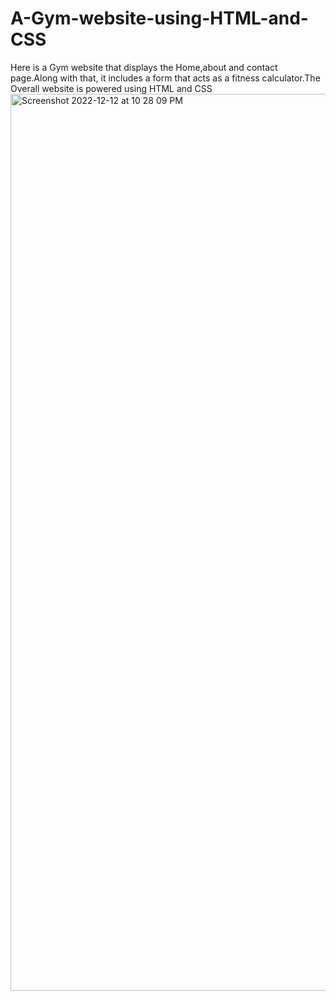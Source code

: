 # A-Gym-website-using-HTML-and-CSS
Here is a Gym website that displays the Home,about and contact page.Along with that, it includes a form that acts as a fitness calculator.The Overall website is powered using HTML and CSS
<br>
<img width="1435" alt="Screenshot 2022-12-12 at 10 28 09 PM" src="https://user-images.githubusercontent.com/54775910/207106585-b297bff1-5882-41e2-8bc6-88103f4e85b1.png">
